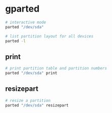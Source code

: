 # gparted

```sh
# interactive mode
parted "/dev/sda"

# list partition layout for all devices
parted -l
```

## print

```sh
# print partition table and partition numbers
parted "/dev/sda" print
```

## resizepart

```sh
# resize a partition
parted "/dev/sda" resizepart
```
